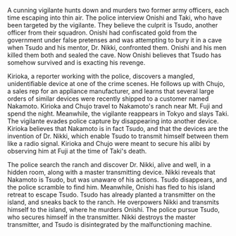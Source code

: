 <!-- The Secret of the Telegian (1960) -->

A cunning vigilante hunts down and murders two former army officers, each time escaping into thin air. The police interview Onishi and Taki, who have been targeted by the vigilante. They believe the culprit is Tsudo, another officer from their squadron. Onishi had confiscated gold from the government under false pretenses and was attempting to bury it in a cave when Tsudo and his mentor, Dr. Nikki, confronted them. Onishi and his men killed them both and sealed the cave. Now Onishi believes that Tsudo has somehow survived and is exacting his revenge.

Kirioka, a reporter working with the police, discovers a mangled, unidentifiable device at one of the crime scenes. He follows up with Chujo, a sales rep for an appliance manufacturer, and learns that several large orders of similar devices were recently shipped to a customer named Nakamoto. Kirioka and Chujo travel to Nakamoto's ranch near Mt. Fuji and spend the night. Meanwhile, the vigilante reappears in Tokyo and slays Taki. The vigilante evades police capture by disappearing into another device. Kirioka believes that Nakamoto is in fact Tsudo, and that the devices are the invention of Dr. Nikki, which enable Tsudo to transmit himself between them like a radio signal. Kirioka and Chujo were meant to secure his alibi by observing him at Fuji at the time of Taki's death.

The police search the ranch and discover Dr. Nikki, alive and well, in a hidden room, along with a master transmitting device. Nikki reveals that Nakamoto is Tsudo, but was unaware of his actions. Tsudo disappears, and the police scramble to find him. Meanwhile, Onishi has fled to his island retreat to escape Tsudo. Tsudo has already planted a transmitter on the island, and sneaks back to the ranch. He overpowers Nikki and transmits himself to the island, where he murders Onishi. The police pursue Tsudo, who secures himself in the transmitter. Nikki destroys the master transmitter, and Tsudo is disintegrated by the malfunctioning machine.